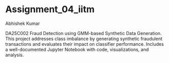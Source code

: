 # Assignment_04_iitm
Abhishek Kumar 

DA25C002
Fraud Detection using GMM-based Synthetic Data Generation. This project addresses class imbalance by generating synthetic fraudulent transactions and evaluates their impact on classifier performance. Includes a well-documented Jupyter Notebook with code, visualizations, and analysis.


